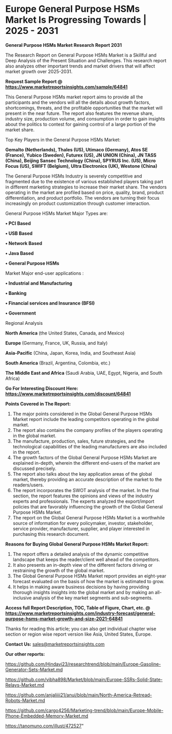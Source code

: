 # Europe General Purpose HSMs Market Is Progressing Towards | 2025 - 2031

<strong>General Purpose HSMs Market Research Report 2031</strong>

The Research Report on General Purpose HSMs Market is a Skillful and Deep Analysis of the Present Situation and Challenges. This research report also analyzes other important trends and market drivers that will affect market growth over 2025-2031.

<strong>Request Sample Report @ <a href=https://www.marketreportsinsights.com/sample/64841>https://www.marketreportsinsights.com/sample/64841</a></strong>

This General Purpose HSMs market report aims to provide all the participants and the vendors will all the details about growth factors, shortcomings, threats, and the profitable opportunities that the market will present in the near future. The report also features the revenue share, industry size, production volume, and consumption in order to gain insights about the politics to contest for gaining control of a large portion of the market share.

Top Key Players in the General Purpose HSMs Market:

<strong>Gemalto (Netherlands), Thales (US), Utimaco (Germany), Atos SE (France), Yubico (Sweden), Futurex (US), JN UNION (China), JN TASS (China), Beijing Sansec Technology (China), SPYRUS Inc. (US), Micro Focus (US), SWIFT (Belgium), Ultra Electronics (UK), Westone (China)</strong>

The General Purpose HSMs Industry is severely competitive and fragmented due to the existence of various established players taking part in different marketing strategies to increase their market share. The vendors operating in the market are profiled based on price, quality, brand, product differentiation, and product portfolio. The vendors are turning their focus increasingly on product customization through customer interaction.

General Purpose HSMs Market Major Types are:

<strong>• PCI Based

• USB Based

• Network Based

• Java Based

• General Purpose HSMs</strong>

Market Major end-user applications :

<strong>• Industrial and Manufacturing

• Banking

• Financial services and Insurance (BFSI)

• Government</strong>

Regional Analysis

</u><strong><b>North America</b></strong> (the United States, Canada, and Mexico)

<strong><b>Europe </b></strong>(Germany, France, UK, Russia, and Italy)

<strong><b>Asia-Pacific</b></strong> (China, Japan, Korea, India, and Southeast Asia)

<strong><b>South America</b></strong> (Brazil, Argentina, Colombia, etc.)

<strong><b>The Middle East and Africa</b></strong> (Saudi Arabia, UAE, Egypt, Nigeria, and South Africa)

<strong>Go For Interesting Discount Here: <a href=https://www.marketreportsinsights.com/discount/64841>https://www.marketreportsinsights.com/discount/64841</a></strong>

<strong>Points Covered in The Report:</strong>
<ol>
  <li>The major points considered in the Global General Purpose HSMs Market report include the leading competitors operating in the global market.</li>
  <li>The report also contains the company profiles of the players operating in the global market.</li>
  <li>The manufacture, production, sales, future strategies, and the technological capabilities of the leading manufacturers are also included in the report.</li>
  <li>The growth factors of the Global General Purpose HSMs Market are explained in-depth, wherein the different end-users of the market are discussed precisely.</li>
  <li>The report also talks about the key application areas of the global market, thereby providing an accurate description of the market to the readers/users.</li>
  <li>The report incorporates the SWOT analysis of the market. In the final section, the report features the opinions and views of the industry experts and professionals. The experts analyzed the export/import policies that are favorably influencing the growth of the Global General Purpose HSMs Market.</li>
  <li>The report on the Global General Purpose HSMs Market is a worthwhile source of information for every policymaker, investor, stakeholder, service provider, manufacturer, supplier, and player interested in purchasing this research document.</li>
</ol>
<strong>Reasons for Buying Global General Purpose HSMs Market Report:</strong>

<ol>
  <li>The report offers a detailed analysis of the dynamic competitive landscape that keeps the reader/client well ahead of the competitors.</li>
  <li>It also presents an in-depth view of the different factors driving or restraining the growth of the global market.</li>
  <li>The Global General Purpose HSMs Market report provides an eight-year forecast evaluated on the basis of how the market is estimated to grow.</li>
  <li>It helps in making aware business decisions by having providing thorough insights insights into the global market and by making an all-inclusive analysis of the key market segments and sub-segments.</li>
</ol>
<strong>Access full Report Description, TOC, Table of Figure, Chart, etc. @ <a href=https://www.marketreportsinsights.com/industry-forecast/general-purpose-hsms-market-growth-and-size-2021-64841>https://www.marketreportsinsights.com/industry-forecast/general-purpose-hsms-market-growth-and-size-2021-64841</a></strong>


Thanks for reading this article; you can also get individual chapter wise section or region wise report version like Asia, United States, Europe.

<strong>Contact Us:</strong>
sales@marketreportsinsights.com

<strong>Our other reports:</strong>

<a href=https://github.com/Hindavi23/researchtrend/blob/main/Europe-Gasoline-Generator-Sets-Market.md>https://github.com/Hindavi23/researchtrend/blob/main/Europe-Gasoline-Generator-Sets-Market.md</a>

<a href=https://github.com/vibha898/Market/blob/main/Europe-SSRs-Solid-State-Relays-Market.md>https://github.com/vibha898/Market/blob/main/Europe-SSRs-Solid-State-Relays-Market.md</a>

<a href=https://github.com/anjaliiii21/anui/blob/main/North-America-Retread-Robots-Market.md>https://github.com/anjaliiii21/anui/blob/main/North-America-Retread-Robots-Market.md</a>

<a href=https://github.com/cargo4256/Marketing-trend/blob/main/Europe-Mobile-Phone-Embedded-Memory-Market.md>https://github.com/cargo4256/Marketing-trend/blob/main/Europe-Mobile-Phone-Embedded-Memory-Market.md</a>

<a href=https://tanomuno.com/illust/472527>https://tanomuno.com/illust/472527</a>"
